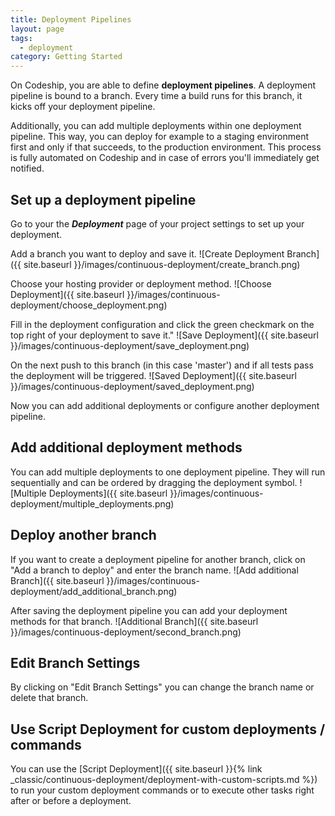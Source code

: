```yaml
---
title: Deployment Pipelines
layout: page
tags:
  - deployment
category: Getting Started
---
```

On Codeship, you are able to define **deployment pipelines**. A deployment pipeline is bound to a branch. Every time a build runs for this branch, it kicks off your deployment pipeline.

Additionally, you can add multiple deployments within one deployment pipeline. This way, you can deploy for example to a staging environment first and only if that succeeds, to the production environment. This process is fully automated on Codeship and in case of errors you'll immediately get notified.

## Set up a deployment pipeline
Go to your the ***Deployment*** page of your project settings to set up your deployment.

Add a branch you want to deploy and save it.
![Create Deployment Branch]({{ site.baseurl }}/images/continuous-deployment/create_branch.png)

Choose your hosting provider or deployment method.
![Choose Deployment]({{ site.baseurl }}/images/continuous-deployment/choose_deployment.png)

Fill in the deployment configuration and click the green checkmark on the top right of your deployment to save it."
![Save Deployment]({{ site.baseurl }}/images/continuous-deployment/save_deployment.png)

On the next push to this branch (in this case 'master') and if all tests pass the deployment will be triggered.
![Saved Deployment]({{ site.baseurl }}/images/continuous-deployment/saved_deployment.png)

Now you can add additional deployments or configure another deployment pipeline.

## Add additional deployment methods

You can add multiple deployments to one deployment pipeline. They will run sequentially and can be ordered by dragging the deployment symbol.
![Multiple Deployments]({{ site.baseurl }}/images/continuous-deployment/multiple_deployments.png)

## Deploy another branch
If you want to create a deployment pipeline for another branch, click on "Add a branch to deploy" and enter the branch name.
![Add additional Branch]({{ site.baseurl }}/images/continuous-deployment/add_additional_branch.png)

After saving the deployment pipeline you can add your deployment methods for that branch.
![Additional Branch]({{ site.baseurl }}/images/continuous-deployment/second_branch.png)

## Edit Branch Settings
By clicking on "Edit Branch Settings" you can change the branch name or delete that branch.

## Use Script Deployment for custom deployments / commands

You can use the [Script Deployment]({{ site.baseurl }}{% link _classic/continuous-deployment/deployment-with-custom-scripts.md %}) to run your custom deployment commands or to execute other tasks right after or before a deployment.
